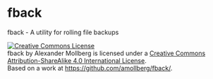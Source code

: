 # fback
fback - A utility for rolling file backups


<a rel="license" href="http://creativecommons.org/licenses/by-sa/4.0/"><img alt="Creative Commons License" style="border-width:0" src="https://i.creativecommons.org/l/by-sa/4.0/88x31.png" /></a><br /><span xmlns:dct="http://purl.org/dc/terms/" property="dct:title">fback</span> by <span xmlns:cc="http://creativecommons.org/ns#" property="cc:attributionName">Alexander Mollberg</span> is licensed under a <a rel="license" href="http://creativecommons.org/licenses/by-sa/4.0/">Creative Commons Attribution-ShareAlike 4.0 International License</a>.<br />Based on a work at <a xmlns:dct="http://purl.org/dc/terms/" href="https://github.com/amollberg/fback/" rel="dct:source">https://github.com/amollberg/fback/</a>.
